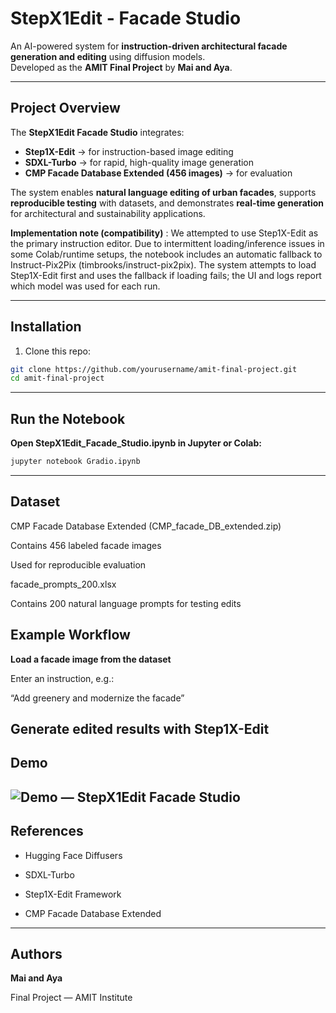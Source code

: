 # StepX1Edit - Facade Studio  

An AI-powered system for **instruction-driven architectural facade generation and editing** using diffusion models.  
Developed as the **AMIT Final Project** by **Mai and Aya**.  

---

## Project Overview  
The **StepX1Edit Facade Studio** integrates:  
- **Step1X-Edit** → for instruction-based image editing  
- **SDXL-Turbo** → for rapid, high-quality image generation  
- **CMP Facade Database Extended (456 images)** → for evaluation  

The system enables **natural language editing of urban facades**, supports **reproducible testing** with datasets, and demonstrates **real-time generation** for architectural and sustainability applications.  

**Implementation note (compatibility)** : We attempted to use Step1X-Edit as the primary instruction editor. Due to intermittent loading/inference issues in some Colab/runtime setups, the notebook includes an automatic fallback to Instruct-Pix2Pix (timbrooks/instruct-pix2pix). The system attempts to load Step1X-Edit first and uses the fallback if loading fails; the UI and logs report which model was used for each run.

---

##  Installation  

1. Clone this repo:  
```bash
git clone https://github.com/yourusername/amit-final-project.git
cd amit-final-project
```
---
## Run the Notebook

**Open StepX1Edit_Facade_Studio.ipynb in Jupyter or Colab:**
```bash
jupyter notebook Gradio.ipynb
```
---
## Dataset

CMP Facade Database Extended (CMP_facade_DB_extended.zip)

Contains 456 labeled facade images

Used for reproducible evaluation

facade_prompts_200.xlsx

Contains 200 natural language prompts for testing edits

## Example Workflow

**Load a facade image from the dataset**

Enter an instruction, e.g.: 

“Add greenery and modernize the facade”

Generate edited results with Step1X-Edit
---
## Demo

![Demo — StepX1Edit Facade Studio](assets/untitled-demo.gif)
---

## References

- Hugging Face Diffusers

- SDXL-Turbo

- Step1X-Edit Framework

- CMP Facade Database Extended
---
## Authors

**Mai and Aya**

Final Project — AMIT Institute
